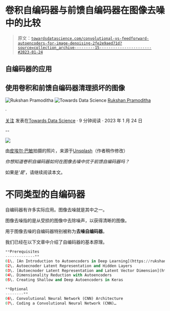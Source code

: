 # 卷积自编码器与前馈自编码器在图像去噪中的比较

> 原文：[`towardsdatascience.com/convolutional-vs-feedforward-autoencoders-for-image-denoising-2fe2e9aed71d?source=collection_archive---------15-----------------------#2023-01-24`](https://towardsdatascience.com/convolutional-vs-feedforward-autoencoders-for-image-denoising-2fe2e9aed71d?source=collection_archive---------15-----------------------#2023-01-24)

## 自编码器的应用

## 使用卷积和前馈自编码器清理损坏的图像

![Rukshan Pramoditha](https://rukshanpramoditha.medium.com/?source=post_page-----2fe2e9aed71d--------------------------------) ![Towards Data Science](https://towardsdatascience.com/?source=post_page-----2fe2e9aed71d--------------------------------) [Rukshan Pramoditha](https://rukshanpramoditha.medium.com/?source=post_page-----2fe2e9aed71d--------------------------------)

·

[关注](https://medium.com/m/signin?actionUrl=https%3A%2F%2Fmedium.com%2F_%2Fsubscribe%2Fuser%2Ff90a3bb1d400&operation=register&redirect=https%3A%2F%2Ftowardsdatascience.com%2Fconvolutional-vs-feedforward-autoencoders-for-image-denoising-2fe2e9aed71d&user=Rukshan+Pramoditha&userId=f90a3bb1d400&source=post_page-f90a3bb1d400----2fe2e9aed71d---------------------post_header-----------) 发表在[Towards Data Science](https://towardsdatascience.com/?source=post_page-----2fe2e9aed71d--------------------------------) · 9 分钟阅读 · 2023 年 1 月 24 日

--

![](https://medium.com/m/signin?actionUrl=https%3A%2F%2Fmedium.com%2F_%2Fbookmark%2Fp%2F2fe2e9aed71d&operation=register&redirect=https%3A%2F%2Ftowardsdatascience.com%2Fconvolutional-vs-feedforward-autoencoders-for-image-denoising-2fe2e9aed71d&source=-----2fe2e9aed71d---------------------bookmark_footer-----------)

由[皮埃尔·巴敏](https://unsplash.com/@bamin?utm_source=unsplash&utm_medium=referral&utm_content=creditCopyText)拍摄的照片，来源于[Unsplash](https://unsplash.com/photos/_EzTds6Fo44?utm_source=unsplash&utm_medium=referral&utm_content=creditCopyText)（作者稍作修改）

*你想知道卷积自编码器如何在图像去噪中优于前馈自编码器吗？*

如果是‘*是*’，请继续阅读本文。

# 不同类型的自编码器

自编码器有许多实际应用。图像去噪就是其中之一。

图像去噪指的是从受损的图像中去除噪声，以获得清晰的图像。

用于图像去噪的自编码器特别被称为**去噪自编码器**。

我们已经在以下文章中介绍了自编码器的基本原理。

```py
**Prerequisites
-------------**
01\. [An Introduction to Autoencoders in Deep Learning](https://rukshanpramoditha.medium.com/an-introduction-to-autoencoders-in-deep-learning-ab5a5861f81e)
02\. Autoecnoder Latent Representation and Hidden Layers
03\. [Autoecnoder Latent Representation and Latent Vector Dimension](https://rukshanpramoditha.medium.com/how-the-dimension-of-autoencoder-latent-vector-affects-the-quality-of-latent-representation-c98c38fbe3c3)
04\. Dimensionality Reduction with Autoencoders
05\. Creating Shallow and Deep Autoencoders in Keras

**Optional
--------**
06\. Convolutional Neural Network (CNN) Architecture
07\. Coding a Convolutional Neural Network (CNN)…
```
